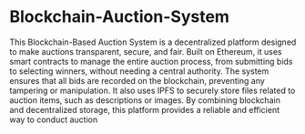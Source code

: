 # Blockchain-Auction-System

This Blockchain-Based Auction System is a decentralized platform designed to make auctions transparent, secure, and fair. Built on Ethereum, it uses smart contracts to manage the entire auction process, from submitting bids to selecting winners, without needing a central authority. The system ensures that all bids are recorded on the blockchain, preventing any tampering or manipulation. It also uses IPFS to securely store files related to auction items, such as descriptions or images. By combining blockchain and decentralized storage, this platform provides a reliable and efficient way to conduct auction
